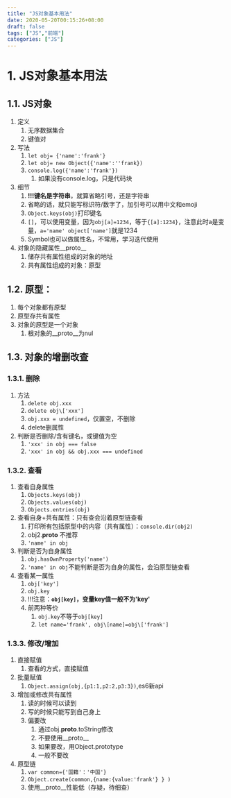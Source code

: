 ```yaml
---
title: "JS对象基本用法"
date: 2020-05-20T00:15:26+08:00
draft: false
tags: ["JS","前端"]
categories: ["JS"]
---
```


# 1. JS对象基本用法

## 1.1. JS对象
1. 定义
    1. 无序数据集合
    2. 键值对
2. 写法
    1. `let obj= {'name':'frank'}`
    2. `let obj= new Object({'name':''frank})`
    3. `console.log({'name':'frank'})`
        1. 如果没有console.log，只是代码块
3. 细节
    1. **!!!键名是字符串**，就算省略引号，还是字符串
    2. 省略的话，就只能写标识符/数字了，加引号可以用中文和emoji
    3. ```Object.keys(obj)```打印键名
    4. ```[]```，可以使用变量，因为```obj[a]=1234```，等于```{[a]:1234}```，注意此时a是变量，```a='name' object['name']```就是1234
    5. Symbol也可以做属性名，不常用，学习迭代使用
4. 对象的隐藏属性__proto__
    1. 储存共有属性组成的对象的地址
    2. 共有属性组成的对象：原型

## 1.2. 原型：
1. 每个对象都有原型
2. 原型存共有属性
3. 对象的原型是一个对象
    1. 根对象的__proto__为nul

## 1.3. 对象的增删改查
### 1.3.1. 删除
1. 方法
    1. ```delete obj.xxx```
    2. ```delete obj\['xxx']```
    3. ```obj.xxx = undefined```，仅置空，不删除
    4. delete删属性
1. 判断是否删除/含有键名，或键值为空
    1. ```'xxx' in obj === false```
    2. ```'xxx' in obj && obj.xxx === undefined```
### 1.3.2. 查看
1. 查看自身属性
    1. ```Objects.keys(obj)```
    2. ```Objects.values(obj)```
    3. ```Objects.entries(obj)```
2. 查看自身+共有属性：只有查会沿着原型链查看
    1. 打印所有包括原型中的内容（共有属性）：```console.dir(obj2)```
    2. obj2.__proto__ 不推荐
    3. ```'name' in obj```
3. 判断是否为自身属性
    1. ```obj.hasOwnProperty('name')```
    2. ```'name' in obj```不能判断是否为自身的属性，会沿原型链查看
4. 查看某一属性
    1. ```obj['key']```
    2. ```obj.key```
    3. !!!注意：**```obj[key]```，变量key值一般不为'key'**
    4. 前两种等价
       1. ```obj.key```不等于```obj[key]```
       2. ```let name='frank', obj\[name]=obj\['frank']```
### 1.3.3. 修改/增加
1. 直接赋值
    1. 查看的方式，直接赋值
2. 批量赋值
    1. ```Object.assign(obj,{p1:1,p2:2,p3:3})```,es6新api
3. 增加或修改共有属性
    1. 读的时候可以读到
    2. 写的时候只能写到自己身上
    3. 偏要改
        1. 通过obj.__proto__.toString修改
        2. 不要使用__proto__
        3. 如果要改，用Object.prototype
        4. 一般不要改
4. 原型链
    1. ```var common={'国籍'：'中国'}```
    2. ```Object.create(common,{name:{value:'frank'} } )```
    3. 使用__proto__性能低（存疑，待细查）

